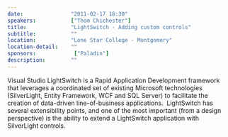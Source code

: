```yaml
---
date:               "2011-02-17 18:30"
speakers:           ["Thom Chichester"]
title:              "LightSwitch - Adding custom controls"
subtitle:           ""
location:           "Lone Star College - Montgomery"
location-detail:    ""
sponsors:            ["Paladin"]
description:        ""
---
```

Visual Studio LightSwitch is a Rapid Application Development framework that leverages a coordinated set of
existing Microsoft technologies (SilverLight, Entity Framework, WCF and SQL Server) to facilitate the creation
of data-driven line-of-business applications.&nbsp; LightSwitch has several extensibility points, and one of
the most important (from a design perspective) is the ability to extend a LightSwitch application with SilverLight
controls.
